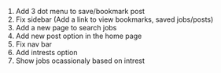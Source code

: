 1. Add 3 dot menu to save/bookmark post
2. Fix sidebar (Add a link to view bookmarks, saved jobs/posts)
3. Add a new page to search jobs
4. Add new post option in the home page
5. Fix nav bar
6. Add intrests option
7. Show jobs ocassionaly based on intrest